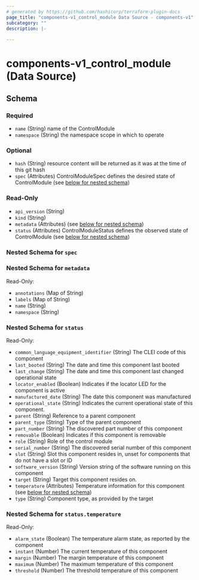 ```yaml
---
# generated by https://github.com/hashicorp/terraform-plugin-docs
page_title: "components-v1_control_module Data Source - components-v1"
subcategory: ""
description: |-
  
---
```


# components-v1_control_module (Data Source)





<!-- schema generated by tfplugindocs -->
## Schema

### Required

- `name` (String) name of the ControlModule
- `namespace` (String) the namespace scope in which to operate

### Optional

- `hash` (String) resource content will be returned as it was at the time of this git hash
- `spec` (Attributes) ControlModuleSpec defines the desired state of ControlModule (see [below for nested schema](#nestedatt--spec))

### Read-Only

- `api_version` (String)
- `kind` (String)
- `metadata` (Attributes) (see [below for nested schema](#nestedatt--metadata))
- `status` (Attributes) ControlModuleStatus defines the observed state of ControlModule (see [below for nested schema](#nestedatt--status))

<a id="nestedatt--spec"></a>
### Nested Schema for `spec`


<a id="nestedatt--metadata"></a>
### Nested Schema for `metadata`

Read-Only:

- `annotations` (Map of String)
- `labels` (Map of String)
- `name` (String)
- `namespace` (String)


<a id="nestedatt--status"></a>
### Nested Schema for `status`

Read-Only:

- `common_language_equipment_identifier` (String) The CLEI code of this component
- `last_booted` (String) The date and time this component last booted
- `last_change` (String) The date and time this component last changed operational state
- `locator_enabled` (Boolean) Indicates if the locator LED for the component is active
- `manufactured_date` (String) The date this component was manufactured
- `operational_state` (String) Indicates the current operational state of this component.
- `parent` (String) Reference to a parent component
- `parent_type` (String) Type of the parent component
- `part_number` (String) The discovered part number of this component
- `removable` (Boolean) Indicates if this component is removable
- `role` (String) Role of the control module
- `serial_number` (String) The discovered serial number of this component
- `slot` (String) Slot this component resides in, unset for components that do not have a slot or ID
- `software_version` (String) Version string of the software running on this component
- `target` (String) Target this component resides on.
- `temperature` (Attributes) Temperature information for this component (see [below for nested schema](#nestedatt--status--temperature))
- `type` (String) Component type, as provided by the target

<a id="nestedatt--status--temperature"></a>
### Nested Schema for `status.temperature`

Read-Only:

- `alarm_state` (Boolean) The temperature alarm state, as reported by the component
- `instant` (Number) The current temperature of this component
- `margin` (Number) The margin temperature of this component
- `maximum` (Number) The maximum temperature of this component
- `threshold` (Number) The threshold temperature of this component
